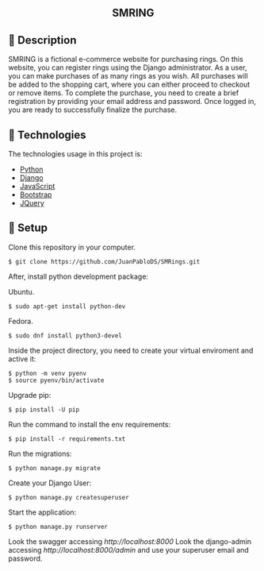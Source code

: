 
<h2 align="center">SMRING</h2>

## :scroll: Description

SMRING is a fictional e-commerce website for purchasing rings. On this website, you can register rings using the Django administrator. As a user, you can make purchases of as many rings as you wish. All purchases will be added to the shopping cart, where you can either proceed to checkout or remove items. To complete the purchase, you need to create a brief registration by providing your email address and password. Once logged in, you are ready to successfully finalize the purchase.

## :rocket: Technologies

The technologies usage in this project is:
- [Python](https://www.python.org/)
- [Django](https://www.djangoproject.com/)
- [JavaScript](https://www.javascript.com/)
- [Bootstrap](https://getbootstrap.com/)
- [JQuery](https://www.sqlite.org/)


##  :wrench: Setup
Clone this repository in your computer.
```
$ git clone https://github.com/JuanPabloDS/SMRings.git
```
After, install python development package:

Ubuntu.
```shell
$ sudo apt-get install python-dev
```

Fedora.
```shell
$ sudo dnf install python3-devel
```

Inside the project directory, you need to create your virtual enviroment and active it:
```shell
$ python -m venv pyenv
$ source pyenv/bin/activate
```

Upgrade pip:
```shell
$ pip install -U pip
```

Run the command to install the env requirements:
```shell
$ pip install -r requirements.txt
```

Run the migrations:
```shell
$ python manage.py migrate
```

Create your Django User:
```shell
$ python manage.py createsuperuser
```

Start the application:
```shell
$ python manage.py runserver
```

Look the swagger accessing *http://localhost:8000*
Look the django-admin accessing *http://localhost:8000/admin* and use your superuser email and password.
